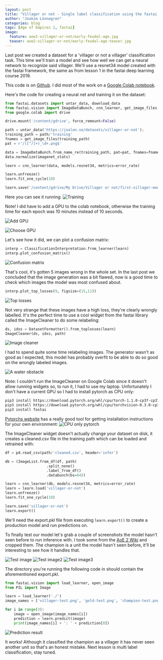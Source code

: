 ```yaml
---
layout: post
title: "Villager or not - Single label classification using the fastai framework"
author: "Joakim Lönnegren"
categories: blog
tags: [Age of Empires 2, fastai]
image:
  feature: aoe2-villager-or-not/early-feudal-age.jpg
  teaser: aoe2-villager-or-not/early-feudal-age-teaser.jpg
---
```


Last post we created a dataset for a 'villager or not a villager' classification task. This time we'll train a model and see how well we can get a neural network to recognize said villager. We'll use a resnet34 model created with the fastai framework, the same as from lesson 1 in the fastai deep learning course 2019.

This code is on [Github](https://github.com/joalon/aoe2-villager-or-not). I did most of the work on a [Google Colab notebook](https://colab.research.google.com).

Here's the code for creating a neural net and training it on the dataset:

```python
from fastai.datasets import untar_data, download_data
from fastai.vision import ImageDataBunch, cnn_learner, get_image_files, imagenet_stats, models, error_rate
from google.colab import drive

drive.mount('/content/gdrive', force_remount=False)

path = untar_data('https://joalon.se/datasets/villager-or-not');
training_path = path/'training'
fnames = get_image_files(training_path)
pat = r'/([^/]+)_\d+.png$'

data = ImageDataBunch.from_name_re(training_path, pat=pat, fnames=fnames)
data.normalize(imagenet_stats)

learn = cnn_learner(data, models.resnet34, metrics=error_rate)

learn.unfreeze()
learn.fit_one_cycle(10)

learn.save('/content/gdrive/My Drive/Villager or not/first-villager-model')
```
Here you can see it running:
![Training](/images/aoe2-villager-or-not/training.png)

Note! I did have to add a GPU to the colab notebook, otherwise the training time for each epoch was 10 minutes instead of 10 seconds.

![Add GPU](/images/aoe2-villager-or-not/add-gpu-colab.png)

![Choose GPU](/images/aoe2-villager-or-not/choose-gpu-colab.png)

Let's see how it did, we can plot a confusion matrix:
```python
interp = ClassificationInterpretation.from_learner(learn)
interp.plot_confusion_matrix()
```
![Confusion matrix](/images/aoe2-villager-or-not/confusion-matrix.png)

That's cool, it's gotten 5 images wrong in the whole set. In the last post we concluded that the image generation was a bit flawed, now is a good time to check which images the model was most confused about.
```python
interp.plot_top_losses(9, figsize=(15,11))
```
![Top losses](/images/aoe2-villager-or-not/top-villager-losses.png)

Not very strange that these images have a high loss, they're clearly wrongly labelled. It's the perfect time to use a cool widget from the fastai library called the ImageCleaner to do some relabeling:
```python
ds, idxs = DatasetFormatter().from_toplosses(learn)
ImageCleaner(ds, idxs, path)
```
![Image cleaner](/images/aoe2-villager-or-not/image-cleaner.png)

I had to spend quite some time relabeling images. The generator wasn't as good as I expected, this model has probably overfit to be able to do so good on the wrongly labeled images.

![A water obstacle](/images/aoe2-villager-or-not/image-cleaner-water-obstacle.png)

Note: I couldn't run the ImageCleaner on Google Colab since it doesn't allow running widgets so, to run it, I had to use my laptop. Unfortunately I don't have a current GPU so I had to install pytorch as CPU only:

```bash
pip3 install https://download.pytorch.org/whl/cpu/torch-1.1.0-cp37-cp37m-linux_x86_64.whl
pip3 install https://download.pytorch.org/whl/cpu/torchvision-0.3.0-cp37-cp37m-linux_x86_64.whl
pip3 install fastai
```

[Pytorchs website](https://pytorch.org/get-started/locally/) has a really good tool for getting installation instructions for your own environment:
![CPU only pytorch](/images/aoe2-villager-or-not/pytorch-cpu-only.png)

The ImageCleaner widget doesn't actually change your dataset on disk, it creates a cleaned.csv file in the training path which can be loaded and retrained with:

```python
df = pd.read_csv(path/'cleaned.csv', header='infer')

db = (ImageList.from_df(df, path)
                   .split_none()
                   .label_from_df()
                   .databunch(bs=64))

learn = cnn_learner(db, models.resnet34, metrics=error_rate)
learn = learn.load('villager-or-not')
learn.unfreeze()
learn.fit_one_cycle(10)

learn.save('villager-or-not')
learn.export()
```
We'll need the export.pkl file from executing `learn.export()` to create a production model and run predictions on.

To finally test our model let's grab a couple of screenshots the model hasn't seen before to run inference with. I took some from the [AoE 2 Wiki](https://ageofempires.fandom.com/wiki/) and cropped them. The champion is a unit the model hasn't seen before, it'll be interesting to see how it handles that.

![Test image](/images/aoe2-villager-or-not/villager-test.png)
![Test image2](/images/aoe2-villager-or-not/gold-test.png)
![Test image3](/images/aoe2-villager-or-not/champion-test.png)

The directory you're running the following code in should contain the aforementioned export.pkl.

```python
from fastai.vision import load_learner, open_image
from PIL import Image

learn = load_learner('./')
image_names = ['villager-test.png', 'gold-test.png', 'champion-test.png']

for i in range(3):
    image = open_image(image_names[i])
    prediction = learn.predict(image)
    print(image_names[i] + ': ' + prediction[0])
```
![Prediction result](/images/aoe2-villager-or-not/result.png)

It works! Although it classified the champion as a villager it has never seen another unit so that's an honest mistake. Next lesson is multi label classification, stay tuned.